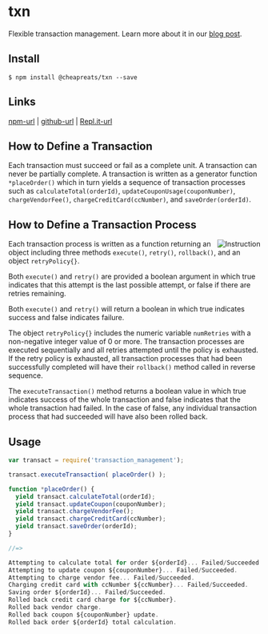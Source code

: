 # txn

Flexible transaction management. Learn more about it in our [blog post](https://blog.cheapreats.com/handling-transactions-at-cheapreats/).

## Install

```
$ npm install @cheapreats/txn --save
```

## Links
[npm-url](https://npmjs.org/package/transaction_management)
|
[github-url](https://github.com/KevinMoorman/TransactionManagement)
|
[Repl.it-url](https://repl.it/@KevinMoorman/Yield-Generator#index.js)

## How to Define a Transaction
Each transaction must succeed or fail as a complete unit. A transaction can never be partially complete. A transaction is written as a generator function `*placeOrder()` which in turn yields a sequence of transaction processes such as `calculateTotal(orderId)`, `updateCouponUsage(couponNumber)`, `chargeVendorFee()`, `chargeCreditCard(ccNumber)`, and `saveOrder(orderId)`.

## How to Define a Transaction Process

<div><img align="right" src="img/instruction.gif" alt="Instruction"/></div>

Each transaction process is written as a function returning an object including three methods `execute()`, `retry()`, `rollback()`, and an object `retryPolicy{}`.

Both `execute()` and `retry()` are provided a boolean argument in which true indicates that this attempt is the last possible attempt, or false if there are retries remaining.

Both `execute()` and `retry()` will return a boolean in which true indicates success and false indicates failure.

The object `retryPolicy{}` includes the numeric variable `numRetries` with a non-negative integer value of 0 or more. The transaction processes are executed sequentially and all retries attempted until the policy is exhausted. If the retry policy is exhausted, all transaction processes that had been successfully completed will have their `rollback()` method called in reverse sequence.

The `executeTransaction()` method returns a boolean value in which true indicates success of the whole transaction and false indicates that the whole transaction had failed. In the case of false, any individual transaction process that had succeeded will have also been rolled back.

## Usage

```javascript
var transact = require('transaction_management');

transact.executeTransaction( placeOrder() );

function *placeOrder() {
  yield transact.calculateTotal(orderId);
  yield transact.updateCoupon(couponNumber);
  yield transact.chargeVendorFee();
  yield transact.chargeCreditCard(ccNumber);
  yield transact.saveOrder(orderId);
}

//=>

Attempting to calculate total for order ${orderId}... Failed/Succeeded.
Attempting to update coupon ${couponNumber}... Failed/Succeeded.
Attempting to charge vendor fee... Failed/Succeeded.
Charging credit card with ccNumber ${ccNumber}... Failed/Succeeded.
Saving order ${orderId}... Failed/Succeeded.
Rolled back credit card charge for ${ccNumber}.
Rolled back vendor charge.
Rolled back coupon ${couponNumber} update.
Rolled back order ${orderId} total calculation.
```

